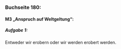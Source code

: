 ### Buchseite 180:
#### M3 „Anspruch auf Weltgeltung“:
##### Aufgabe 1:
Entweder wir erobern oder wir werden erobert werden.